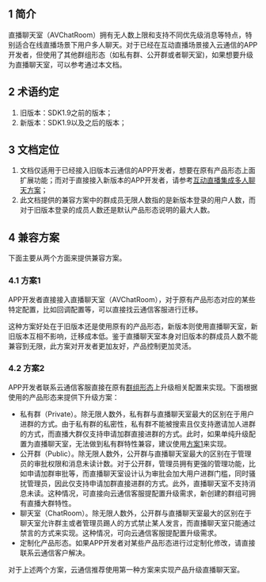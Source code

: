 
## 1 简介
直播聊天室（AVChatRoom）拥有无人数上限和支持不同优先级消息等特点，特别适合在线直播场景下用户多人聊天。对于已经在互动直播场景接入云通信的APP开发者，但使用了其他群组形态（如私有群、公开群或者聊天室)，如果想要升级为直播聊天室，可以参考通过本文档。

## 2 术语约定
1. 旧版本：SDK1.9之前的版本；
2. 新版本：SDK1.9以及之后的版本；

## 3 文档定位

1. 文档仅适用于已经接入旧版本云通信的APP开发者，想要在原有产品形态上面扩展功能；而对于直接接入新版本的APP开发者，请参考[互动直播集成多人聊天方案](/doc/product/269/互动直播集成多人聊天方案)；
2. 此文档提供的兼容方案中的群成员无限人数指的是新版本登录的用户人数，而对于旧版本登录的成员人数还是默认产品形态说明的最大人数。

## 4 兼容方案
下面主要从两个方面来提供兼容方案。

### 4.1 方案1
APP开发者直接接入直播聊天室（AVChatRoom），对于原有产品形态对应的某些特定配置，比如回调配置等，可以直接找云通信客服进行迁移。

这种方案好处在于旧版本还是使用原有的产品形态，新版本则使用直播聊天室，新旧版本互相不影响，迁移成本低。鉴于直播聊天室本身对旧版本的群成员人数不能兼容到无限，此方案对开发者更加友好，产品控制更加灵活。

### 4.2 方案2
APP开发者联系云通信客服直接在原有[群组形态](/doc/product/269/群组系统#2-.E7.BE.A4.E7.BB.84.E5.BD.A2.E6.80.81.E4.BB.8B.E7.BB.8D)上升级相关配置来实现。下面根据使用的产品形态来提供下升级方案：
- 私有群（Private）。除无限人数外，私有群与直播聊天室最大的区别在于用户进群的方式。由于私有群的私密性，私有群不能被搜索且仅支持邀请加人进群的方式，而直播大群仅支持申请加群直接进群的方式。此时，如果单纯升级配置为直播聊天室，无法做到私有群特性兼容，建议使用[方案1](/doc/product/269/其他群组形态升级为互动直播聊天室方案#4.1-.E6.96.B9.E6.A1.881)来实现。
- 公开群（Public）。除无限人数外，公开群与直播聊天室最大的区别在于管理员的审批权限和消息未读计数。对于公开群，管理员拥有更强的管理功能，比如申请加群审批等，而直播聊天室设计认为审批会加大用户进群门槛，同时骚扰管理员，因此仅支持申请加群直接进群的方式。此外，直播聊天室不支持消息未读。这种情况，可直接向云通信客服提配置升级需求，新创建的群组可拥有直播大群特性。
- 聊天室（ChatRoom）。除无限人数外，公开群与直播聊天室最大的区别在于聊天室允许群主或者管理员踢人的方式禁止某人发言，而直播聊天室只能通过禁言的方式来实现。这种情况，可向云通信客服提配置升级需求。
- 定制化产品形态。如果APP开发者对某些产品形态进行过定制化修改，请直接联系云通信客户解决。

对于上述两个方案，云通信推荐使用第一种方案来实现产品升级直播聊天室。